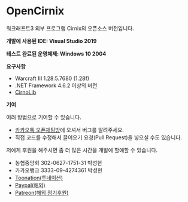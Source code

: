 # OpenCirnix
워크래프트3 외부 프로그램 Cirnix의 오픈소스 버전입니다.

**개발에 사용된 IDE: Visual Studio 2019**

**테스트 완료된 운영체제: Windows 10 2004**

**요구사항**
- Warcraft III 1.28.5.7680 (1.28f)
- .NET Framework 4.6.2 이상의 버전
- [CirnoLib](https://github.com/BlacklightsC/CirnoLib.git)


**기여**

여러 방법으로 기여할 수 있습니다.

- [카카오톡 오픈채팅방](https://open.kakao.com/o/g2uauxgc)에 오셔서 버그를 알려주세요.
- 직접 코드를 수정해서 끌어오기 요청(Pull Request)을 넣으실 수도 있습니다.

저에게 후원을 해주시면 좀 더 많은 시간을 개발에 할애할 수 있습니다.

- 농협중앙회 302-0627-1751-31 박성현
- 카카오뱅크 3333-09-4274361 박성현
- [Toonation(투네이션)](https://toon.at/donate/637131255322131449)
- [Paypal(해외)](https://www.paypal.me/BlacklightsC)
- [Patreon(해외 정기후원)](https://www.patreon.com/cirnix)

